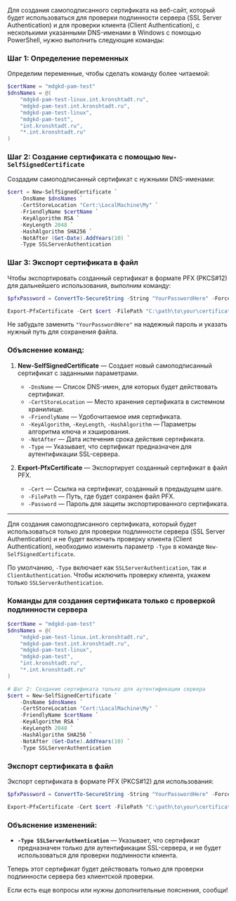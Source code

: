 Для создания самоподписанного сертификата на веб-сайт, который будет использоваться для проверки подлинности сервера (SSL Server Authentication) и для проверки клиента (Client Authentication), с несколькими указанными DNS-именами в Windows с помощью PowerShell, нужно выполнить следующие команды:

### Шаг 1: Определение переменных

Определим переменные, чтобы сделать команду более читаемой:

```powershell
$certName = "mdgkd-pam-test"
$dnsNames = @(
    "mdgkd-pam-test-linux.int.kronshtadt.ru",
    "mdgkd-pam-test.int.kronshtadt.ru",
    "mdgkd-pam-test-linux",
    "mdgkd-pam-test",
    "int.kronshtadt.ru",
    "*.int.kronshtadt.ru"
)
```

### Шаг 2: Создание сертификата с помощью `New-SelfSignedCertificate`

Создадим самоподписанный сертификат с нужными DNS-именами:

```powershell
$cert = New-SelfSignedCertificate `
    -DnsName $dnsNames `
    -CertStoreLocation "Cert:\LocalMachine\My" `
    -FriendlyName $certName `
    -KeyAlgorithm RSA `
    -KeyLength 2048 `
    -HashAlgorithm SHA256 `
    -NotAfter (Get-Date).AddYears(10) `
    -Type SSLServerAuthentication
```

### Шаг 3: Экспорт сертификата в файл

Чтобы экспортировать созданный сертификат в формате PFX (PKCS#12) для дальнейшего использования, выполним команду:

```powershell
$pfxPassword = ConvertTo-SecureString -String "YourPasswordHere" -Force -AsPlainText

Export-PfxCertificate -Cert $cert -FilePath "C:\path\to\your\certificate.pfx" -Password $pfxPassword
```

Не забудьте заменить `"YourPasswordHere"` на надежный пароль и указать нужный путь для сохранения файла.

### Объяснение команд:

1. **New-SelfSignedCertificate** — Создает новый самоподписанный сертификат с заданными параметрами.
   - `-DnsName` — Список DNS-имен, для которых будет действовать сертификат.
   - `-CertStoreLocation` — Место хранения сертификата в системном хранилище.
   - `-FriendlyName` — Удобочитаемое имя сертификата.
   - `-KeyAlgorithm`, `-KeyLength`, `-HashAlgorithm` — Параметры алгоритма ключа и хэширования.
   - `-NotAfter` — Дата истечения срока действия сертификата.
   - `-Type` — Указывает, что сертификат предназначен для аутентификации SSL-сервера.

2. **Export-PfxCertificate** — Экспортирует созданный сертификат в файл PFX.
   - `-Cert` — Ссылка на сертификат, созданный в предыдущем шаге.
   - `-FilePath` — Путь, где будет сохранен файл PFX.
   - `-Password` — Пароль для защиты экспортированного сертификата.


---


Для создания самоподписанного сертификата, который будет использоваться только для проверки подлинности сервера (SSL Server Authentication) и не будет включать проверку клиента (Client Authentication), необходимо изменить параметр `-Type` в команде `New-SelfSignedCertificate`.

По умолчанию, `-Type` включает как `SSLServerAuthentication`, так и `ClientAuthentication`. Чтобы исключить проверку клиента, укажем только `SSLServerAuthentication`.

### Команды для создания сертификата только с проверкой подлинности сервера

```powershell
$certName = "mdgkd-pam-test"
$dnsNames = @(
    "mdgkd-pam-test-linux.int.kronshtadt.ru",
    "mdgkd-pam-test.int.kronshtadt.ru",
    "mdgkd-pam-test-linux",
    "mdgkd-pam-test",
    "int.kronshtadt.ru",
    "*.int.kronshtadt.ru"
)

# Шаг 2: Создание сертификата только для аутентификации сервера
$cert = New-SelfSignedCertificate `
    -DnsName $dnsNames `
    -CertStoreLocation "Cert:\LocalMachine\My" `
    -FriendlyName $certName `
    -KeyAlgorithm RSA `
    -KeyLength 2048 `
    -HashAlgorithm SHA256 `
    -NotAfter (Get-Date).AddYears(10) `
    -Type SSLServerAuthentication
```

### Экспорт сертификата в файл

Экспорт сертификата в формате PFX (PKCS#12) для использования:

```powershell
$pfxPassword = ConvertTo-SecureString -String "YourPasswordHere" -Force -AsPlainText

Export-PfxCertificate -Cert $cert -FilePath "C:\path\to\your\certificate.pfx" -Password $pfxPassword
```

### Объяснение изменений:

- **`-Type SSLServerAuthentication`** — Указывает, что сертификат предназначен только для аутентификации SSL-сервера, и не будет использоваться для проверки подлинности клиента.

Теперь этот сертификат будет действовать только для проверки подлинности сервера без клиентской проверки. 

Если есть еще вопросы или нужны дополнительные пояснения, сообщи!
